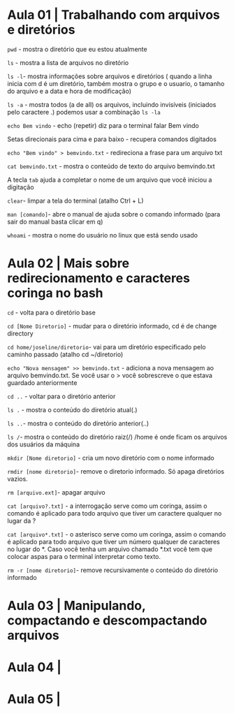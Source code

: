 # Aula 01 | Trabalhando com arquivos e diretórios

`pwd` - mostra o diretório que eu estou atualmente

`ls` - mostra a lista de arquivos no diretório

`ls -l`- mostra informações sobre arquivos e diretórios ( quando a linha inicia com d é um diretório, também mostra o grupo e o usuario, o tamanho do arquivo e a data e hora de modificação)

`ls -a` - mostra todos (a de all) os arquivos, incluindo invisíveis (iniciados pelo caractere .) podemos usar a combinação `ls -la` 

`echo Bem vindo` - echo (repetir) diz para o terminal falar Bem vindo

Setas direcionais para cima e para baixo  - recupera comandos digitados

`echo "Bem vindo" > bemvindo.txt` - redireciona a frase para um arquivo txt

`cat bemvindo.txt` - mostra o conteúdo de texto do arquivo bemvindo.txt

A tecla `tab` ajuda a completar o nome de um arquivo que você iniciou a digitação

`clear`- limpar a tela do terminal (atalho Ctrl + L)

`man [comando]`- abre o manual de ajuda sobre o comando informado (para sair do manual basta clicar em q)

`whoami` - mostra o nome do usuário no linux que está sendo usado

# Aula 02 |  Mais sobre redirecionamento e caracteres coringa no bash

`cd` - volta para o diretório base

`cd [Nome Diretorio]` - mudar para o diretório informado, cd é de change directory

`cd home/joseline/diretorio`- vai para um diretório especificado pelo caminho passado (atalho cd ~/diretorio)

`echo "Nova mensagem" >> bemvindo.txt` - adiciona a nova mensagem ao arquivo bemvindo.txt. Se você usar o > você sobrescreve o que estava guardado anteriormente

`cd ..` - voltar para o diretório anterior

`ls .` - mostra o conteúdo do diretório atual(.)

`ls ..`- mostra o conteúdo do diretório anterior(..)

`ls /`- mostra o conteúdo do diretório raiz(/)
/home é onde ficam os arquivos dos usuários da máquina

`mkdir [Nome diretorio]` - cria um novo diretório com o nome informado

`rmdir [nome diretorio]`- remove o diretorio informado. Só apaga diretórios vazios.

`rm [arquivo.ext]`- apagar arquivo

`cat [arquivo?.txt]` - a interrogação serve como um coringa, assim o comando é aplicado para todo arquivo que tiver um caractere qualquer no lugar da ?

`cat [arquivo*.txt]` - o asterisco serve como um coringa, assim o comando é aplicado para todo arquivo que tiver um número qualquer de caracteres no lugar do *. Caso você tenha um arquivo chamado *.txt você tem que colocar aspas para o terminal interpretar como texto.

`rm -r [nome diretorio]`- remove recursivamente o conteúdo do diretório informado

# Aula 03 | Manipulando, compactando e descompactando arquivos


# Aula 04 |


# Aula 05 |